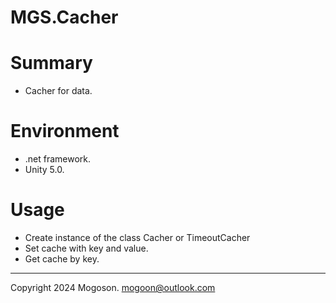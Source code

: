 # MGS.Cacher

# Summary
- Cacher for data.

# Environment
- .net framework.
- Unity 5.0.

# Usage
- Create instance of the class Cacher<T> or TimeoutCacher<T>
- Set cache with key and value.
- Get cache by key.

---

Copyright 2024 Mogoson.	mogoon@outlook.com